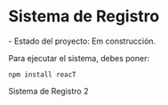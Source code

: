 <h1>Sistema de Registro</h1> 
- Estado del proyecto: Em construcción.

Para ejecutar el sistema, debes poner:

`npm install reacT` 

Sistema de Registro 2
